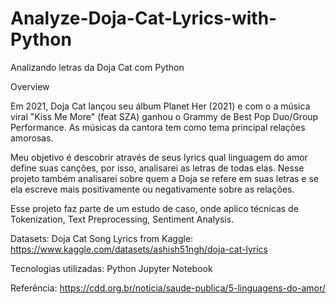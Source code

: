# Analyze-Doja-Cat-Lyrics-with-Python

Analizando letras da Doja Cat com Python
 
Overview

Em 2021, Doja Cat lançou seu álbum Planet Her (2021) e com o a música viral "Kiss Me More" (feat SZA) ganhou o Grammy de Best Pop Duo/Group Performance. As músicas da cantora tem como tema principal relações amorosas.

Meu objetivo é descobrir através de seus lyrics qual linguagem do amor define suas canções, por isso, analisarei as letras de todas elas. Nesse projeto também analisarei sobre quem a Doja se refere em suas letras e se ela escreve mais positivamente ou negativamente sobre as relações. 

Esse projeto faz parte de um estudo de caso, onde aplico técnicas de Tokenization, Text Preprocessing, Sentiment Analysis.

Datasets:
Doja Cat Song Lyrics from Kaggle: https://www.kaggle.com/datasets/ashish51ngh/doja-cat-lyrics

Tecnologias utilizadas:
Python
Jupyter Notebook

Referência: https://cdd.org.br/noticia/saude-publica/5-linguagens-do-amor/